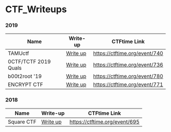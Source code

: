 # CTF_Writeups

### 2019

|  Name                 |       Write-up                                 |    CTFtime Link               | 
|-----------------------|------------------------------------------------|-------------------------------|
| TAMUctf               | [Write up](./2019/TAMUctf/README.md)           | https://ctftime.org/event/740 |
| 0CTF/TCTF 2019 Quals  | [Write up](./2019/0CTF/README.md)              | https://ctftime.org/event/736 |
| b00t2root '19         | [Write up](./2019/Boot2Root/README.md)         | https://ctftime.org/event/780 |
| ENCRYPT CTF           | [Write up](./2019/ENCRYPT/README.md)           | https://ctftime.org/event/771 |

### 2018

|  Name                 |        Write-up                                |    CTFtime Link               | 
|-----------------------|------------------------------------------------|-------------------------------|       
| Square CTF            |  [Write up](./2018/SquareCTF_2018/README.md)   | https://ctftime.org/event/695 |
